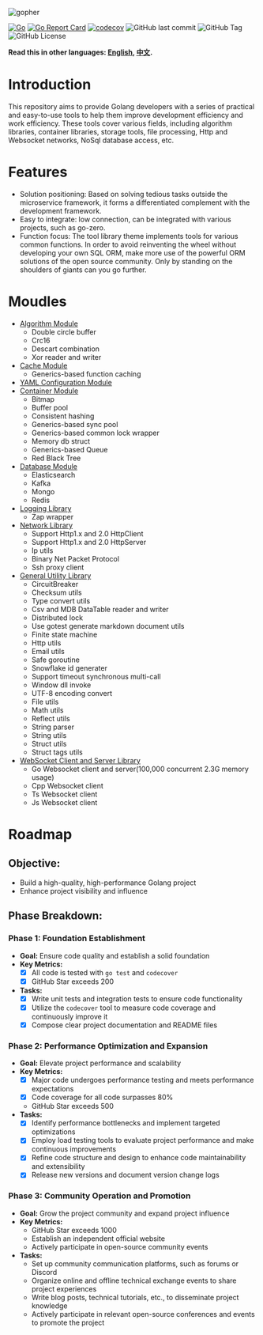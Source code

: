 ![gopher](gopher.png "goutils")


[![Go](https://github.com/liumingmin/goutils/actions/workflows/go.yml/badge.svg)](https://github.com/liumingmin/goutils/actions/workflows/go.yml)
[![Go Report Card](https://goreportcard.com/badge/github.com/liumingmin/goutils)](https://goreportcard.com/report/github.com/liumingmin/goutils)
[![codecov](https://codecov.io/gh/liumingmin/goutils/graph/badge.svg?token=BQRDOY3CDX)](https://codecov.io/gh/liumingmin/goutils)
![GitHub last commit](https://img.shields.io/github/last-commit/liumingmin/goutils)
![GitHub Tag](https://img.shields.io/github/v/tag/liumingmin/goutils)
![GitHub License](https://img.shields.io/github/license/liumingmin/goutils)

**Read this in other languages: [English](README.md), [中文](README_zh.md).**

# Introduction

This repository aims to provide Golang developers with a series of practical and easy-to-use tools to help them improve development efficiency and work efficiency. These tools cover various fields, including algorithm libraries, container libraries, storage tools, file processing, Http and Websocket networks, NoSql database access, etc.

# Features
- Solution positioning: Based on solving tedious tasks outside the microservice framework, it forms a differentiated complement with the development framework.
- Easy to integrate: low connection, can be integrated with various projects, such as go-zero.
- Function focus: The tool library theme implements tools for various common functions. In order to avoid reinventing the wheel without developing your own SQL ORM, make more use of the powerful ORM solutions of the open source community. Only by standing on the shoulders of giants can you go further.

# Moudles

- [Algorithm Module](algorithm/README.md)
    - Double circle buffer
    - Crc16
    - Descart combination
    - Xor reader and writer
- [Cache Module](cache/README.md)
    - Generics-based function caching
- [YAML Configuration Module](conf/README.md)
- [Container Module](container/README.md)
    - Bitmap
    - Buffer pool
    - Consistent hashing
    - Generics-based sync pool
    - Generics-based common lock wrapper
    - Memory db struct
    - Generics-based Queue
    - Red Black Tree
- [Database Module](db/README.md)
    - Elasticsearch
    - Kafka
    - Mongo
    - Redis
- [Logging Library](log/README.md)
    - Zap wrapper
- [Network Library](net/README.md)
    - Support Http1.x and 2.0 HttpClient
    - Support Http1.x and 2.0 HttpServer    
    - Ip utils
    - Binary Net Packet Protocol
    - Ssh proxy client
- [General Utility Library](utils/README.md)
    - CircuitBreaker
    - Checksum utils
    - Type convert utils
    - Csv and MDB DataTable reader and writer
    - Distributed lock
    - Use gotest generate markdown document utils
    - Finite state machine
    - Http utils
    - Email utils
    - Safe goroutine
    - Snowflake id generater
    - Support timeout synchronous multi-call 
    - Window dll invoke
    - UTF-8 encoding convert
    - File utils
    - Math utils
    - Reflect utils
    - String parser
    - String utils
    - Struct utils
    - Struct tags utils
- [WebSocket Client and Server Library](ws/README.md)
    - Go Websocket client and server(100,000 concurrent 2.3G memory usage)
    - Cpp Websocket client     
    - Ts Websocket client 
    - Js Websocket client

# Roadmap

## Objective:

* Build a high-quality, high-performance Golang project
* Enhance project visibility and influence

## Phase Breakdown:

### Phase 1: Foundation Establishment

* **Goal:** Ensure code quality and establish a solid foundation
* **Key Metrics:**
    - [x] All code is tested with `go test` and `codecover` 
    - [x] GitHub Star exceeds 200
* **Tasks:**
    - [x] Write unit tests and integration tests to ensure code functionality
    - [x] Utilize the `codecover` tool to measure code coverage and continuously improve it
    - [x] Compose clear project documentation and README files

### Phase 2: Performance Optimization and Expansion

* **Goal:** Elevate project performance and scalability
* **Key Metrics:**
    * [x] Major code undergoes performance testing and meets performance expectations
    * [x] Code coverage for all code surpasses 80%
    * GitHub Star exceeds 500
* **Tasks:**
    * [x] Identify performance bottlenecks and implement targeted optimizations
    * [x] Employ load testing tools to evaluate project performance and make continuous improvements
    * [x] Refine code structure and design to enhance code maintainability and extensibility
    * [x] Release new versions and document version change logs

### Phase 3: Community Operation and Promotion

* **Goal:** Grow the project community and expand project influence
* **Key Metrics:**
    * GitHub Star exceeds 1000
    * Establish an independent official website
    * Actively participate in open-source community events
* **Tasks:**
    * Set up community communication platforms, such as forums or Discord
    * Organize online and offline technical exchange events to share project experiences
    * Write blog posts, technical tutorials, etc., to disseminate project knowledge
    * Actively participate in relevant open-source conferences and events to promote the project